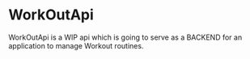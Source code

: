 # WorkOutApi 

WorkOutApi is a WIP api which is going to serve as a BACKEND for an application to manage Workout routines. 